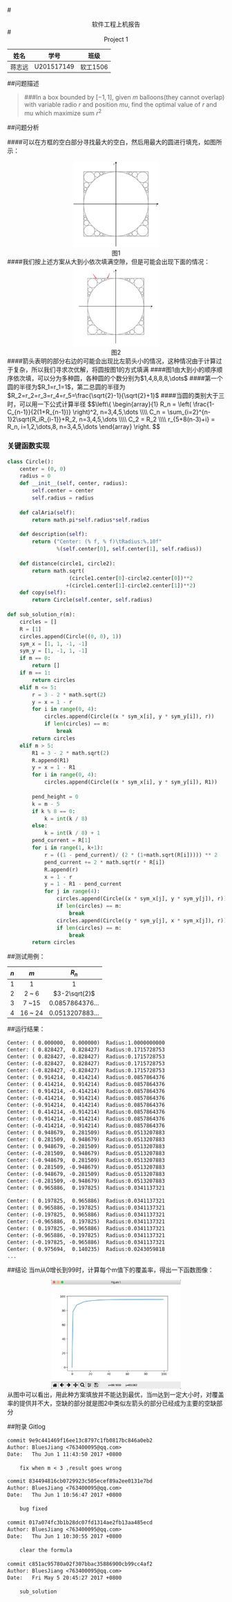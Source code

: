 #<center>软件工程上机报告</center>
#<center>Project 1</center>

|姓名|学号|班级|
|:---:|:----:|:---:|
|蒋志远|U201517149|软工1506|
##问题描述

>###In a box bounded by $[-1, 1]$, given $m$ balloons(they cannot overlap) with variable radio $r$ and position $mu$, find the optimal value of $r$ and mu which maximize sum $r^2$

##问题分析

####可以在方框的空白部分寻找最大的空白，然后用最大的圆进行填充，如图所示：
<center><img src="img\Image1.png" width=200></center>
<center>图1</center>
####我们按上述方案从大到小依次填满空隙，但是可能会出现下面的情况：
<center><img src="img\Image2.png" width=200></center>
<center>图2</center>
####箭头表明的部分右边的可能会出现比左箭头小的情况，这种情况由于计算过于复杂，所以我们寻求次优解，将圆按图1的方式填满
####图1由大到小的顺序顺序依次填，可以分为多种圆，各种圆的个数分别为$1,4,8,8,8,\dots$
####第一个圆的半径为$R_1=r_1=1$，第二总圆的半径为$R_2=r_2=r_3=r_4=r_5=\frac{\sqrt{2}-1}{\sqrt{2}+1}$
####当圆的类别大于三时，可以用一下公式计算半径
$$\left\{
\begin{array}{1}
R_n = \left( \frac{1-C_{n-1}}{2(1+R_{n-1})} \right)^2, n=3,4,5,\dots \\\\
C_n = \sum_{i=2}^{n-1}2\sqrt{R_iR_{i-1}}+R_2, n=3,4,5,\dots \\\\
C_2 = R_2 \\\\
r_{5+8(n-3)+i} = R_n, i=1,2,\dots,8,  n=3,4,5,\dots
\end{array}
\right.
$$

### 关键函数实现

```python
class Circle():
    center = (0, 0) 
    radius = 0
    def __init__(self, center, radius):
        self.center = center
        self.radius = radius

    def calAria(self):
        return math.pi*self.radius*self.radius
    
    def description(self):
        return ("Center: (% f, % f)\tRadius:%.10f"
        		%(self.center[0], self.center[1], self.radius))

    def distance(circle1, circle2):
        return math.sqrt(
        			(circle1.center[0]-circle2.center[0])**2
        		   +(circle1.center[1]-circle2.center[1])**2)
    def copy(self):
        return Circle(self.center, self.radius)
        
def sub_solution_r(m):
    circles = []
    R = [1]
    circles.append(Circle((0, 0), 1))
    sym_x = [1, 1, -1, -1]
    sym_y = [1, -1, 1, -1]
    if m == 0:
        return []
    if m == 1:
        return circles
    elif m <= 5:
        r = 3 - 2 * math.sqrt(2)
        y = x = 1 - r
        for i in range(0, 4):
            circles.append(Circle((x * sym_x[i], y * sym_y[i]), r))
            if len(circles) == m:
                break
        return circles
    elif m > 5:
        R1 = 3 - 2 * math.sqrt(2)
        R.append(R1)
        y = x = 1 - R1
        for i in range(0, 4):
            circles.append(Circle((x * sym_x[i], y * sym_y[i]), R1))
            
        pend_height = 0
        k = m - 5
        if k % 8 == 0:
            k = int(k / 8)
        else:
            k = int(k / 8) + 1
        pend_current = R[1]
        for i in range(1, k+1): 
            r = ((1 - pend_current)/ (2 * (1+math.sqrt(R[i])))) ** 2
            pend_current += 2 * math.sqrt(r * R[i])
            R.append(r)
            x = 1 - r
            y = 1 - R1 - pend_current
            for j in range(4):
                circles.append(Circle((x * sym_x[j], y * sym_y[j]), r))
                if len(circles) == m:
                    break
                circles.append(Circle((y * sym_y[j], x * sym_x[j]), r))
                if len(circles) == m:
                    break
        return circles
```

##测试用例：

|$n$|$m$|$R_n$|
|:--:|:--:|:--:|
|1|1|1|
|2|2 ~ 6|$3-2\sqrt{2}$|
|3|7 ~15|$0.0857864376\dots$|
|4|16 ~ 24| $0.0513207883\dots$|

##运行结果：

```
Center: ( 0.000000,  0.000000)	Radius:1.0000000000
Center: ( 0.828427,  0.828427)	Radius:0.1715728753
Center: ( 0.828427, -0.828427)	Radius:0.1715728753
Center: (-0.828427,  0.828427)	Radius:0.1715728753
Center: (-0.828427, -0.828427)	Radius:0.1715728753
Center: ( 0.914214,  0.414214)	Radius:0.0857864376
Center: ( 0.414214,  0.914214)	Radius:0.0857864376
Center: ( 0.914214, -0.414214)	Radius:0.0857864376
Center: (-0.414214,  0.914214)	Radius:0.0857864376
Center: (-0.914214,  0.414214)	Radius:0.0857864376
Center: ( 0.414214, -0.914214)	Radius:0.0857864376
Center: (-0.914214, -0.414214)	Radius:0.0857864376
Center: (-0.414214, -0.914214)	Radius:0.0857864376
Center: ( 0.948679,  0.281509)	Radius:0.0513207883
Center: ( 0.281509,  0.948679)	Radius:0.0513207883
Center: ( 0.948679, -0.281509)	Radius:0.0513207883
Center: (-0.281509,  0.948679)	Radius:0.0513207883
Center: (-0.948679,  0.281509)	Radius:0.0513207883
Center: ( 0.281509, -0.948679)	Radius:0.0513207883
Center: (-0.948679, -0.281509)	Radius:0.0513207883
Center: (-0.281509, -0.948679)	Radius:0.0513207883
Center: ( 0.965886,  0.197825)	Radius:0.0341137321
```
```
Center: ( 0.197825,  0.965886)	Radius:0.0341137321
Center: ( 0.965886, -0.197825)	Radius:0.0341137321
Center: (-0.197825,  0.965886)	Radius:0.0341137321
Center: (-0.965886,  0.197825)	Radius:0.0341137321
Center: ( 0.197825, -0.965886)	Radius:0.0341137321
Center: (-0.965886, -0.197825)	Radius:0.0341137321
Center: (-0.197825, -0.965886)	Radius:0.0341137321
Center: ( 0.975694,  0.140235)	Radius:0.0243059818
...
```
##结论
当m从0增长到99时，计算每个m值下的覆盖率，得出一下函数图像：
<center><img src="img\Image3.png" width=300></img></center>
从图中可以看出，用此种方案填放并不能达到最优，当m达到一定大小时，对覆盖率的提供并不大，空缺的部分就是图2中类似左箭头的部分已经成为主要的空缺部分

##附录
Gitlog

```git
commit 9e9c441469f16ee13c8797c1fb0817bc846a0eb2
Author: BluesJiang <763400095@qq.com>
Date:   Thu Jun 1 11:43:50 2017 +0800

    fix when m < 3 ,result goes wrong
```
```
commit 834494816cb0729923c505ecef89a2ee0131e7bd
Author: BluesJiang <763400095@qq.com>
Date:   Thu Jun 1 10:56:47 2017 +0800

    bug fixed

commit 017a074fc3b1b28dc07fd1314ae2fb13aa485ecd
Author: BluesJiang <763400095@qq.com>
Date:   Thu Jun 1 10:30:55 2017 +0800

    clear the formula

commit c851ac95780a02f307bbac35886900cb99cc4af2
Author: BluesJiang <763400095@qq.com>
Date:   Fri May 5 20:45:27 2017 +0800

    sub_solution
```




